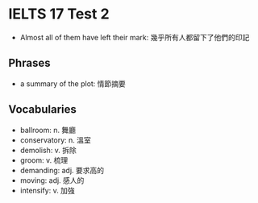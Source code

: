 # IELTS 17 Test 2

- Almost all of them have left their mark: 幾乎所有人都留下了他們的印記

## Phrases

- a summary of the plot: 情節摘要

## Vocabularies

- ballroom: n. 舞廳
- conservatory: n. 溫室
- demolish: v. 拆除
- groom: v. 梳理
- demanding: adj. 要求高的
- moving: adj. 感人的
- intensify: v. 加強 